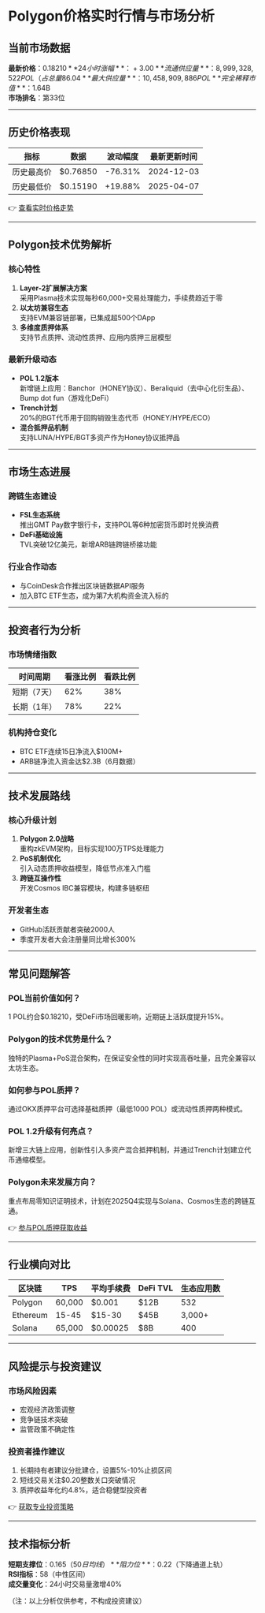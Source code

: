 # Polygon价格实时行情与市场分析

## 当前市场数据

**最新价格**：$0.18210  
**24小时涨幅**：+3.00%  
**流通供应量**：8,999,328,522 POL（占总量86.04%）  
**最大供应量**：10,458,909,886 POL  
**完全稀释市值**：$1.64B  
**市场排名**：第33位  

---

## 历史价格表现

| 指标 | 数据 | 波动幅度 | 最新更新时间 |
|------|------|----------|--------------|
| 历史最高价 | $0.76850 | -76.31% | 2024-12-03 |
| 历史最低价 | $0.15190 | +19.88% | 2025-04-07 |

👉 [查看实时价格走势](https://bit.ly/okx_welcome)

---

## Polygon技术优势解析

### 核心特性
1. **Layer-2扩展解决方案**  
   采用Plasma技术实现每秒60,000+交易处理能力，手续费趋近于零
2. **以太坊兼容生态**  
   支持EVM兼容链部署，已集成超500个DApp
3. **多维度质押体系**  
   支持节点质押、流动性质押、应用内质押三层模型

### 最新升级动态
- **POL 1.2版本**  
  新增链上应用：Banchor（HONEY协议）、Beraliquid（去中心化衍生品）、Bump dot fun（游戏化DeFi）
- **Trench计划**  
  20%的BGT代币用于回购销毁生态代币（HONEY/HYPE/ECO）
- **混合抵押品机制**  
  支持LUNA/HYPE/BGT多资产作为Honey协议抵押品

---

## 市场生态进展

### 跨链生态建设
- **FSL生态系统**  
  推出GMT Pay数字银行卡，支持POL等6种加密货币即时兑换消费
- **DeFi基础设施**  
  TVL突破12亿美元，新增ARB链跨链桥接功能

### 行业合作动态
- 与CoinDesk合作推出区块链数据API服务
- 加入BTC ETF生态，成为第7大机构资金流入标的

---

## 投资者行为分析

### 市场情绪指数
| 时间周期 | 看涨比例 | 看跌比例 |
|----------|----------|----------|
| 短期（7天） | 62% | 38% |
| 长期（1年） | 78% | 22% |

### 机构持仓变化
- BTC ETF连续15日净流入$100M+
- ARB链净流入资金达$2.3B（6月数据）

---

## 技术发展路线

### 核心升级计划
1. **Polygon 2.0战略**  
   重构zkEVM架构，目标实现100万TPS处理能力
2. **PoS机制优化**  
   引入动态质押收益模型，降低节点准入门槛
3. **跨链互操作性**  
   开发Cosmos IBC兼容模块，构建多链枢纽

### 开发者生态
- GitHub活跃贡献者突破2000人
- 季度开发者大会注册量同比增长300%

---

## 常见问题解答

### POL当前价值如何？
1 POL约合$0.18210，受DeFi市场回暖影响，近期链上活跃度提升15%。

### Polygon的技术优势是什么？
独特的Plasma+PoS混合架构，在保证安全性的同时实现高吞吐量，且完全兼容以太坊生态。

### 如何参与POL质押？
通过OKX质押平台可选择基础质押（最低1000 POL）或流动性质押两种模式。

### POL 1.2升级有何亮点？
新增三大链上应用，创新性引入多资产混合抵押机制，并通过Trench计划建立代币通缩模型。

### Polygon未来发展方向？
重点布局零知识证明技术，计划在2025Q4实现与Solana、Cosmos生态的跨链互通。

👉 [参与POL质押获取收益](https://bit.ly/okx_welcome)

---

## 行业横向对比

| 区块链 | TPS | 平均手续费 | DeFi TVL | 生态应用数 |
|--------|-----|------------|----------|------------|
| Polygon | 60,000 | $0.001 | $12B | 532 |
| Ethereum | 15-45 | $15-30 | $45B | 3,000+ |
| Solana | 65,000 | $0.00025 | $8B | 400 |

---

## 风险提示与投资建议

### 市场风险因素
- 宏观经济政策调整
- 竞争链技术突破
- 监管政策不确定性

### 投资者操作建议
1. 长期持有者建议分批建仓，设置5%-10%止损区间
2. 短线交易关注$0.20整数关口突破情况
3. 质押收益年化约4.8%，适合稳健型投资者

👉 [获取专业投资策略](https://bit.ly/okx_welcome)

---

## 技术指标分析

**短期支撑位**：$0.165（50日均线）  
**阻力位**：$0.22（下降通道上轨）  
**RSI指标**：58（中性区间）  
**成交量变化**：24小时交易量激增40%

（注：以上分析仅供参考，不构成投资建议）